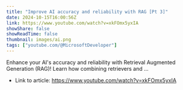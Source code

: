 ```yaml
---
title: "Improve AI accuracy and reliability with RAG [Pt 3]"
date: 2024-10-15T16:00:56Z
link: https://www.youtube.com/watch?v=xkFOmx5yxIA
showShare: false
showReadTime: false
thumbnail: images/ai.png
tags: ["youtube.com/@MicrosoftDeveloper"]
---
```

Enhance your AI's accuracy and reliability with Retrieval Augmented Generation (RAG)! Learn how combining retrievers and ...

- Link to article: https://www.youtube.com/watch?v=xkFOmx5yxIA